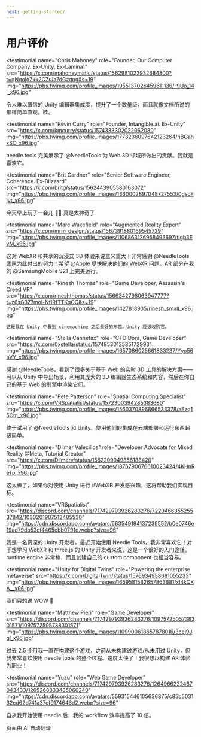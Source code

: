 ```yaml
---
next: getting-started/
---
```


# 用户评价

<p></p>

<testimonial
  name="Chris Mahoney"
  role="Founder, Our Computer Company. Ex-Unity, Ex-Lamina1"
  src="https://x.com/mahoneymatic/status/1562981022932684800?t=qNqojoZkk2CZrJa7dGzqng&s=19"
  img="https://pbs.twimg.com/profile_images/1955137026459611136/-9Uo_14i_x96.jpg"
>
令人难以置信的 Unity 编辑器集成度，提升了一个数量级，而且就像文档所说的那样简单直观。哇。
</testimonial>

<testimonial
  name="Kevin Curry"
  role="Founder, Intangible.ai. Ex-Unity"
  src="https://x.com/kmcurry/status/1574333302022062080"
  img="https://pbs.twimg.com/profile_images/1773236097642123264/nBGahkSO_x96.jpg"
>
needle.tools 完美展示了 @NeedleTools 为 Web 3D 领域所做出的贡献。我就是喜欢它。
</testimonial>

<testimonial
  name="Brit Gardner"
  role="Senior Software Engineer, Coherence. Ex-Blizzard"
  src="https://x.com/britg/status/1562443905580163072"
  img="https://pbs.twimg.com/profile_images/1360002897048727553/0gscFjvt_x96.jpg"
>
今天早上玩了一会儿 🤯🤯 真是太神奇了
</testimonial>

<testimonial
  name="Marc Wakefield"
  role="Augmented Reality Expert"
  src="https://x.com/mrm_design/status/1567391880169545729"
  img="https://pbs.twimg.com/profile_images/1106863126958493697/tlgb3EyM_x96.jpg"
>
这对 WebXR 和共享的沉浸式 3D 体验来说意义重大！非常感谢 @NeedleTools 团队为此付出的努力！希望 @Apple 尽快解决他们的 WebXR 问题。AR 部分在我的 @SamsungMobile S21 上完美运行。
</testimonial>

<testimonial
  name="Rinesh Thomas"
  role="Game Developer, Assassin's Creed VR"
  src="https://x.com/rineshthomas/status/1566342798063947777?t=z6sG3Z7mol-NfIRfTTKqCQ&s=19"
  img="https://pbs.twimg.com/profile_images/1427818935/rinesh_small_x96.jpg"
>
    这是我在 Unity 中看到 cinemachine 之后最好的东西。Unity 应该收购它。
</testimonial>

<testimonial
  name="Stella Cannefax"
  role="CTO Dora, Game Developer"
  src="https://x.com/0xstella/status/1574853012585172993"
  img="https://pbs.twimg.com/profile_images/1657086025661833237/Yyo56hVY_x96.jpg"
>
感谢 @NeedleTools，看到了很多关于基于 Web 的实时 3D 工具的解决方案——可以从 Unity 中导出场景，利用其庞大的 3D 编辑器生态系统和内容，然后在你自己的基于 Web 的引擎中渲染它们。
</testimonial>

<testimonial
  name="Pete Patterson"
  role="Spatial Computing Specialist"
  src="https://x.com/VRSpatialist/status/1572300394285383680"
  img="https://pbs.twimg.com/profile_images/1560370896866533378/aEzq15Cm_x96.jpg"
>
终于试用了 @NeedleTools 和 Unity。使用他们的集成在云端部署和运行东西超级简单。
</testimonial>

<testimonial
  name="Dilmer Valecillos"
  role="Developer Advocate for Mixed Reality @Meta, Tutorial Creator"
  src="https://x.com/Dilmerv/status/1562209049856188420"
  img="https://pbs.twimg.com/profile_images/1876790676610023424/4KHnReTp_x96.jpg"
>
 这太棒了，如果你对使用 Unity 进行 #WebXR 开发感兴趣，这将帮助我们实现目标。
</testimonial>

<testimonial
  name="VRSpatialist"
  src="https://discord.com/channels/717429793926283276/722046635525537842/1030201907513405530"
  img="https://cdn.discordapp.com/avatars/563549194137239552/b0e0746e19ad79db53cf4465ebb0791e.webp?size=96"
>
 我是一名资深的 Unity 开发者，最近开始使用 Needle Tools，我非常喜欢它！对于想学习 WebXR 和 three.js 的 Unity 开发者来说，这是一个很好的入门途径。runtime engine 非常棒，而且创建自己的 custom component 也相当容易。
</testimonial>

<testimonial
  name="Unity for Digital Twins"
  role="Powering the enterprise metaverse"
  src="https://x.com/DigitalTwin/status/1576934958681055233"
  img="https://pbs.twimg.com/profile_images/1659581582657863681/xl4kQKA__x96.jpg"
>
我们只想说 WOW 🤩
</testimonial>

<testimonial
  name="Matthew Pieri"
  role="Game Developer"
  src="https://discord.com/channels/717429793926283276/1097572505738301571/1097572505738301571"
  img="https://pbs.twimg.com/profile_images/1109900618657878016/3cej9Jql_x96.jpg"
>
过去 2.5 个月我一直在构建这个游戏，之前从未构建过游戏/从未用过 Unity，但我非常喜欢使用 needle tools 的整个过程。速度太快了！我很想以构建 AR 体验为职业！
</testimonial>

<testimonial
  name="Yuzu"
  role="Web Game Developer"
  src="https://discord.com/channels/717429793926283276/1264966222467043433/1265268833485066240"
  img="https://cdn.discordapp.com/avatars/559315446105636875/c85b503132ed62d741a37cf9174646d2.webp?size=96"
>
自从我开始使用 needle 后，我的 workflow 效率提高了 10 倍。
</testimonial>


页面由 AI 自动翻译